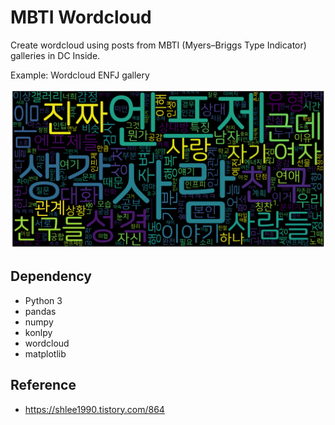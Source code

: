 # MBTI Wordcloud

Create wordcloud using posts from MBTI (Myers–Briggs Type Indicator) galleries in DC Inside.

Example: Wordcloud ENFJ gallery

![](result.png)

## Dependency

- Python 3
- pandas
- numpy
- konlpy
- wordcloud
- matplotlib

## Reference

- https://shlee1990.tistory.com/864
